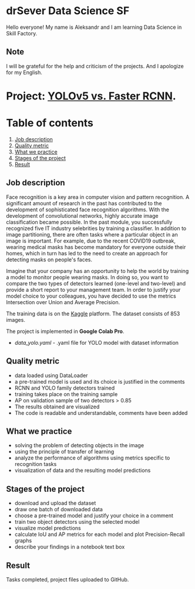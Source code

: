 # drSever Data Science SF
Hello everyone! My name is Aleksandr and I am learning Data Science in Skill Factory.
## Note
I will be grateful for the help and criticism of the projects. And I apologize for my English.

# Project: [YOLOv5 vs. Faster RCNN](../project_3/README.md). 
# Table of contents
1. [Job description](https://github.com/drSever/drSever_data_science/tree/main/Learning_projects_dl/project_4#Job-description)
2. [Quality metric](https://github.com/drSever/drSever_data_science/tree/main/Learning_projects_dl/project_4#Quality-metric)
3. [What we practice](https://github.com/drSever/drSever_data_science/tree/main/Learning_projects_dl/project_4#What-we-practice)
4. [Stages of the project](https://github.com/drSever/drSever_data_science/tree/main/Learning_projects_dl/project_4#Stages-of-the-project)
5. [Result](https://github.com/drSever/drSever_data_science/tree/main/Learning_projects_dl/project_4#Result)

## Job description

Face recognition is a key area in computer vision and pattern recognition. A significant amount of research in the past has contributed to the development of sophisticated face recognition algorithms. With the development of convolutional networks, highly accurate image classification became possible. In the past module, you successfully recognized five IT industry selebrities by training a classifier.
In addition to image partitioning, there are often tasks where a particular object in an image is important. For example, due to the recent COVID19 outbreak, wearing medical masks has become mandatory for everyone outside their homes, which in turn has led to the need to create an approach for detecting masks on people's faces.

Imagine that your company has an opportunity to help the world by training a model to monitor people wearing masks. In doing so, you want to compare the two types of detectors learned (one-level and two-level) and provide a short report to your management team. In order to justify your model choice to your colleagues, you have decided to use the metrics Intersection over Union and Average Precision.

The training data is on the [Kaggle](https://www.kaggle.com/andrewmvd/face-mask-detection]) platform.
The dataset consists of 853 images.

The project is implemented in **Google Colab Pro**.

- *data_yolo.yaml* - .yaml file for YOLO model with dataset information    

## Quality metric

- data loaded using DataLoader
- a pre-trained model is used and its choice is justified in the comments
- RCNN and YOLO family detectors trained
- training takes place on the training sample
- AP on validation sample of two detectors > 0.85
- The results obtained are visualized
- The code is readable and understandable, comments have been added

## What we practice

- solving the problem of detecting objects in the image
- using the principle of transfer of learning
- analyze the performance of algorithms using metrics specific to recognition tasks
- visualization of data and the resulting model predictions

## Stages of the project

- download and upload the dataset
- draw one batch of downloaded data
- choose a pre-trained model and justify your choice in a comment
- train two object detectors using the selected model
- visualize model predictions
- calculate IoU and AP metrics for each model and plot Precision-Recall graphs
- describe your findings in a notebook text box

## Result

Tasks completed, project files uploaded to GitHub. 


